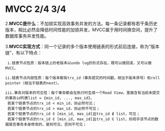 # MVCC 2/4 3/4 #
2.**MVCC是什么**：不加锁实现高效事务并发的方法。每一条记录都有若干条历史版本，相比必然会降低时间性能的加锁并发，MVCC属于用时间换空间，提升了数据库事务并发性能。

3.**MVCC实现方式**：同一个记录的多个版本使用链表的形式前后连接，称为“版本链”，有以下特点：

     i.链表节点性质：版本链上的老版本以undo log的形式存在，既可以做回滚，又可以做MVCC。
  
    ii.链表节点内部性质：每个版本都有trx_id（事务提交的时间戳，相当于版本序号）和roll pointer（相当于链表的next）。
  
    iii.事务对版本的可见性：每个事务都会在执行时生成一个Read View，里面含有当前未提交的事务id列表list = {min_id, ..., max_id}。  
     若某个链表节点的trx_id < min_id，则必然可见；  
     若某个链表节点的trx_id > max_id，则必然不可见；
     若某个链表节点的trx_id ∈ [min_id, max_id]且trx_id ∉ list，可见；  
     若某个链表节点的trx_id ∈ [min_id, max_id]且trx_id ∈ list，则视乎该节点的数据是否事务本身修改的，是则可见，否则不可见；
